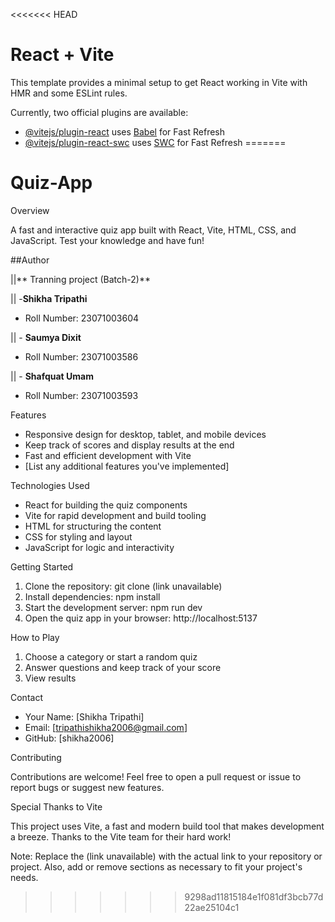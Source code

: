 <<<<<<< HEAD
# React + Vite

This template provides a minimal setup to get React working in Vite with HMR and some ESLint rules.

Currently, two official plugins are available:

- [@vitejs/plugin-react](https://github.com/vitejs/vite-plugin-react/blob/main/packages/plugin-react/README.md) uses [Babel](https://babeljs.io/) for Fast Refresh
- [@vitejs/plugin-react-swc](https://github.com/vitejs/vite-plugin-react-swc) uses [SWC](https://swc.rs/) for Fast Refresh
=======
# Quiz-App

Overview

A fast and interactive quiz app built with React, Vite, HTML, CSS, and JavaScript. Test your knowledge and have fun!

##Author

||** Tranning project (Batch-2)**

|| -**Shikha Tripathi**
   - Roll Number: 23071003604
     
 || - **Saumya Dixit**
   - Roll Number: 23071003586
     
 || - **Shafquat Umam**
   - Roll Number: 23071003593



Features

- Responsive design for desktop, tablet, and mobile devices
- Keep track of scores and display results at the end
- Fast and efficient development with Vite
- [List any additional features you've implemented]

Technologies Used

- React for building the quiz components
- Vite for rapid development and build tooling
- HTML for structuring the content
- CSS for styling and layout
- JavaScript for logic and interactivity

Getting Started

1. Clone the repository: git clone (link unavailable)
2. Install dependencies: npm install
3. Start the development server: npm run dev
4. Open the quiz app in your browser: http://localhost:5137

How to Play

1. Choose a category or start a random quiz
2. Answer questions and keep track of your score
3. View results 


Contact

- Your Name: [Shikha Tripathi]
- Email: [tripathishikha2006@gmail.com]
- GitHub: [shikha2006]


Contributing

Contributions are welcome! Feel free to open a pull request or issue to report bugs or suggest new features.



Special Thanks to Vite

This project uses Vite, a fast and modern build tool that makes development a breeze. Thanks to the Vite team for their hard work!

Note: Replace the (link unavailable) with the actual link to your repository or project. Also, add or remove sections as necessary to fit your project's needs.
>>>>>>> 9298ad11815184e1f081df3bcb77d22ae25104c1
